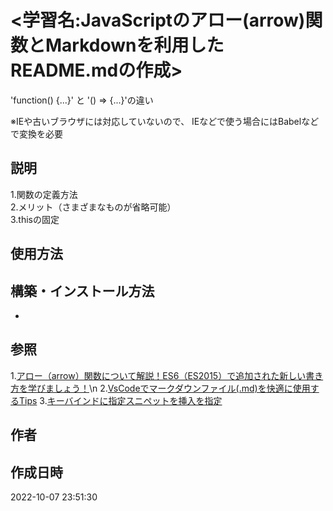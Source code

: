 # <学習名:JavaScriptのアロー(arrow)関数とMarkdownを利用したREADME.mdの作成>

'function() {...}' と '() => {...}'の違い

※IEや古いブラウザには対応していないので、
IEなどで使う場合にはBabelなどで変換を必要

## 説明

1.関数の定義方法  
2.メリット（さまざまなものが省略可能）  
3.thisの固定

## 使用方法

## 構築・インストール方法

-

## 参照

1.[アロー（arrow）関数について解説！ES6（ES2015）で追加された新しい書き方を学びましょう！](https://www.youtube.com/watch?v=pp_0uM-dy68&t=121s)\n
2.[VsCodeでマークダウンファイル(.md)を快適に使用するTips](https://maasaablog.com/tools/visual-studio-code/1762/)
3.[キーバインドに指定スニペットを挿入を指定](https://fereria.github.io/reincarnation_tech/10_Programming/50_VSCode/vscode_snippet_sc/)

## 作者

## 作成日時

2022-10-07 23:51:30
